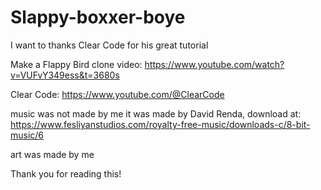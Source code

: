 # Slappy-boxxer-boye
I want to thanks Clear Code for his great tutorial

Make a Flappy Bird clone video: https://www.youtube.com/watch?v=VUFvY349ess&t=3680s


Clear Code: https://www.youtube.com/@ClearCode

music was not made by me it was made by David Renda, download at: https://www.fesliyanstudios.com/royalty-free-music/downloads-c/8-bit-music/6

art was made by me

Thank you for reading this!

